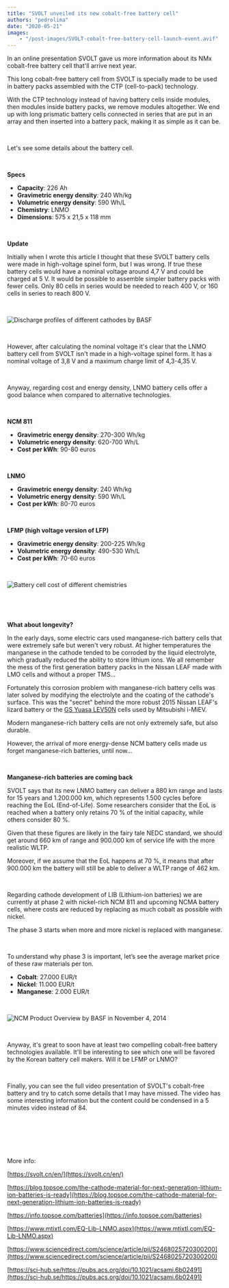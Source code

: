 ```yaml
---
title: "SVOLT unveiled its new cobalt-free battery cell"
authors: "pedrolima"
date: "2020-05-21"
images: 
    - "/post-images/SVOLT-cobalt-free-battery-cell-launch-event.avif"
---
```


In an online presentation SVOLT gave us more information about its NMx cobalt-free battery cell that'll arrive next year.

This long cobalt-free battery cell from SVOLT is specially made to be used in battery packs assembled with the CTP (cell-to-pack) technology.

With the CTP technology instead of having battery cells inside modules, then modules inside battery packs, we remove modules altogether. We end up with long prismatic battery cells connected in series that are put in an array and then inserted into a battery pack, making it as simple as it can be.

 

Let's see some details about the battery cell.

 

**Specs**

- **Capacity**: 226 Ah
- **Gravimetric energy density**: 240 Wh/kg
- **Volumetric energy density**: 590 Wh/L
- **Chemistry**: LNMO
- **Dimensions**: 575 x 21,5 x 118 mm

 

**Update**

Initially when I wrote this article I thought that these SVOLT battery cells were made in high-voltage spinel form, but I was wrong. If true these battery cells would have a nominal voltage around 4,7 V and could be charged at 5 V. It would be possible to assemble simpler battery packs with fewer cells. Only 80 cells in series would be needed to reach 400 V, or 160 cells in series to reach 800 V.

 

![Discharge profiles of different cathodes by BASF](post-images/Discharge-profiles-of-different-cathodes-by-BASF.avif)

 

However, after calculating the nominal voltage it's clear that the LNMO battery cell from SVOLT isn't made in a high-voltage spinel form. It has a nominal voltage of 3,8 V and a maximum charge limit of 4,3-4,35 V.

 

Anyway, regarding cost and energy density, LNMO battery cells offer a good balance when compared to alternative technologies.

 

**NCM 811**

- **Gravimetric energy density**: 270-300 Wh/kg
- **Volumetric energy density**: 620-700 Wh/L
- **Cost per kWh**: 90-80 euros

 

**LNMO**

- **Gravimetric energy density**: 240 Wh/kg
- **Volumetric energy density**: 590 Wh/L
- **Cost per kWh**: 80-70 euros

 

**LFMP (high voltage version of LFP)**

- **Gravimetric energy density**: 200-225 Wh/kg
- **Volumetric energy density**: 490-530 Wh/L
- **Cost per kWh**: 70-60 euros

 

![Battery cell cost of different chemistries](post-images/Battery-cell-cost-of-different-chemistries.avif)

 

 

**What about longevity?**

In the early days, some electric cars used manganese-rich battery cells that were extremely safe but weren't very robust. At higher temperatures the manganese in the cathode tended to be corroded by the liquid electrolyte, which gradually reduced the ability to store lithium ions. We all remember the mess of the first generation battery packs in the Nissan LEAF made with LMO cells and without a proper TMS...

Fortunately this corrosion problem with manganese-rich battery cells was later solved by modifying the electrolyte and the coating of the cathode's surface. This was the "secret" behind the more robust 2015 Nissan LEAF's lizard battery or the [GS Yuasa LEV50N](/2015/11/04/gs-yuasas-improved-cells-lev50-vs-lev50n/) cells used by Mitsubishi i-MiEV.

Modern manganese-rich battery cells are not only extremely safe, but also durable.

However, the arrival of more energy-dense NCM battery cells made us forget manganese-rich batteries, until now...

 

**Manganese-rich batteries are coming back**

SVOLT says that its new LNMO battery can deliver a 880 km range and lasts for 15 years and 1.200.000 km, which represents 1.500 cycles before reaching the EoL (End-of-Life). Some researchers consider that the EoL is reached when a battery only retains 70 % of the initial capacity, while others consider 80 %.

Given that these figures are likely in the fairy tale NEDC standard, we should get around 660 km of range and 900.000 km of service life with the more realistic WLTP.

Moreover, if we assume that the EoL happens at 70 %, it means that after 900.000 km the battery will still be able to deliver a WLTP range of 462 km.

 

Regarding cathode development of LIB (Lithium-ion batteries) we are currently at phase 2 with nickel-rich NCM 811 and upcoming NCMA battery cells, where costs are reduced by replacing as much cobalt as possible with nickel.

The phase 3 starts when more and more nickel is replaced with manganese.

 

To understand why phase 3 is important, let’s see the average market price of these raw materials per ton.

- **Cobalt**: 27.000 EUR/t
- **Nickel**: 11.000 EUR/t
- **Manganese**: 2.000 EUR/t

 

![NCM Product Overview by BASF in November 4, 2014](post-images/ncm-product-overview-by-basf-in-november-4-2014.avif)

 

Anyway, it's great to soon have at least two compelling cobalt-free battery technologies available. It'll be interesting to see which one will be favored by the Korean battery cell makers. Will it be LFMP or LNMO?

 

Finally, you can see the full video presentation of SVOLT's cobalt-free battery and try to catch some details that I may have missed. The video has some interesting information but the content could be condensed in a 5 minutes video instead of 84.

 



 

 

More info:

[https://svolt.cn/en/](https://svolt.cn/en/)

[https://blog.topsoe.com/the-cathode-material-for-next-generation-lithium-ion-batteries-is-ready](https://blog.topsoe.com/the-cathode-material-for-next-generation-lithium-ion-batteries-is-ready)

[https://info.topsoe.com/batteries](https://info.topsoe.com/batteries)

[https://www.mtixtl.com/EQ-Lib-LNMO.aspx](https://www.mtixtl.com/EQ-Lib-LNMO.aspx)

[https://www.sciencedirect.com/science/article/pii/S2468025720300200](https://www.sciencedirect.com/science/article/pii/S2468025720300200)

[https://sci-hub.se/https://pubs.acs.org/doi/10.1021/acsami.6b02491](https://sci-hub.se/https://pubs.acs.org/doi/10.1021/acsami.6b02491)

